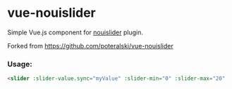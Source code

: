 vue-nouislider
==============

Simple Vue.js component for [nouislider](http://refreshless.com/nouislider/) plugin.

Forked from https://github.com/poteralski/vue-nouislider

### Usage:

```html
<slider :slider-value.sync="myValue" :slider-min="0" :slider-max="20" :slider-step="1"></slider>
```

